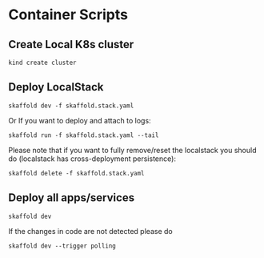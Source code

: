 # Container Scripts

## Create Local K8s cluster

```
kind create cluster
```

## Deploy LocalStack

```
skaffold dev -f skaffold.stack.yaml
```

Or If you want to deploy and attach to logs:

```
skaffold run -f skaffold.stack.yaml --tail
```

Please note that if you want to fully remove/reset the localstack you should do (localstack has cross-deployment persistence):

```
skaffold delete -f skaffold.stack.yaml
```

## Deploy all apps/services

```
skaffold dev
```

If the changes in code are not detected please do

```
skaffold dev --trigger polling
```

